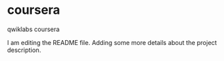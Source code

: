 # coursera
qwiklabs coursera

I am editing the README file. Adding some more details about the project description.
